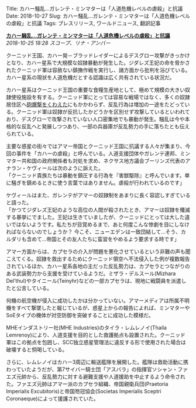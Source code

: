 Title: カハー騒乱…ガレンテ・ミンマターは「人道危機レベルの虐殺」と抗議
Date: 2018-10-27
Slug: カハー騒乱…ガレンテ・ミンマターは「人道危機レベルの虐殺」と抗議
Tags: プレスリリース, ワールドニュース, 翻訳記事

<p class="lead"><strong><a href="https://community.eveonline.com/news/news-channels/world-news/kahah-uprisings-massacres-a-humanitarian-crisis-say-republic-and-federation-protestors/">カハー騒乱…ガレンテ・ミンマターは「人道危機レベルの虐殺」と抗議</a></strong><br/>
<em>2018-10-25 18:28 スコープ、リナ・アンバー</em></p>
<p>クーニッド王国、カハー発－ブラッドレイダーによるデスグロー攻撃がきっかけとなり、カハー星系で大規模な奴隷暴動が発生した。ジダレズ王妃の命を脅かされたクーニッド軍は容赦ない鎮撫作戦を実行し、諸方面から批判を浴びている。カハー星系の現状を人道危機だとする認識は広く共有されている状況だ。</p>
<p>カハー星系はクーニッド王国の重要な食糧生産地として、極めて規模の大きい奴隷使役施設を有する。クーニッド軍にとっては容易な戦場ではなく、多くの奴隷居住区へ<a href="https://community.eveonline.com/news/news-channels/world-news/kahah-casualties-in-the-millions-deathglow-drug-linked-to-attacks-queen-zidarez-injured-but-safe/">砲爆撃をくわえた</a>にもかかわらず、反乱行為は増加の一途をたどっている。クーニッド軍は奴隷が反抗したかどうかを区別せず攻撃しているといわれており、デスグローで攻撃されていない人口密集地でも暴動が発生。騒乱は今や本格的な反乱へと発展しつつあり、一部の兵器庫が反乱勢力の手に落ちたとも伝えられている。</p>
<p>主要な惑星の街々ではアマー帝国とクーニッド王国に抗議する人々が集まり、今回の事件を「カハーの虐殺」と呼んでいる。人道支援団体やガレンテ連邦、ミンマター共和国の政府関係者も対処を求め、ネクサス地方議会ブーリンズ代表のアナラン・ケヴィールは次のように訴えた。<br/>
「クーニッド貴族たちは暴動を鎮圧する行為を『害獣駆除』と呼んでいます。単に騒ぎを鎮めるときに使う言葉ではありません。虐殺が行われているのです」</p>
<p>ケヴィールはまた、ガレンテがアマーの奴隷制をあまりに長く容認しすぎていると語った。<br/>
「かつてジダレズ王妃のような高位の人間が殺されたとき、アマーは奴隷を殲滅する暴挙にでました。王妃は生きていましたが、クーニッドにとっては大した違いではないようです。私たちが目覚めるまで、あと何度こんな惨劇を目にしなければならないのでしょうか？ 今こそ、ニューエデンは一致団結して…そう、カルダリも含めて…帝国とその友人たちに蛮習をやめるよう要求する時です」</p>
<p>アマー方面からは、カプセラの介入が問題を悪化させているという非難の声も聞こえてくる。奴隷を救出するためにクーニッド領空へ不法侵入した例が複数報告されているほか、カハー星系各地の主だった反乱勢力は、カプセラとつながりのある武装勢力から支援を受けているようだ。ミザラ・デルスール(Mizhara Del’thul)やタイニール(Teinyhr)などの一部カプセラは、現地に戦闘員を派遣したと公言している。</p>
<p>何機の航空機が侵入に成功したかは分かっていない。アマーメディアは所属不明機をすべて撃墜したと報じているが、惑星上からの報告によれば、ミンマターやSoEタイプの機体が対空防御を突破することに成功した模様だ。</p>
<p>MHEインダストリー社(MHE Industries)のタイラ・レムレノイ(Thaila Lemrenoy)により、人道支援を目的とした救護拠点も設置された。クーニッド軍はこの拠点を包囲し、SCC独立惑星管理法に違反する形で使用された場合は破壊すると恫喝している。</p>
<p>さらに、レムレノイはカハー3周辺に輸送艦隊を展開した。艦隊は救助活動に携わっていたようだが、第7サイバー騎士団「アスバラ」の指揮官ソシャン・ファエズ元帥から、反乱勢力に対する避難支援や人道援助を中止するよう命令された。ファエズ元帥はアマー派のカプセラ組織、帝国親衛兵団(Praetoria Imperialis Excubitoris)と帝国笏冠協会(Societas Imperialis Sceptri Coronaeque)によって援護されていた。</p>

